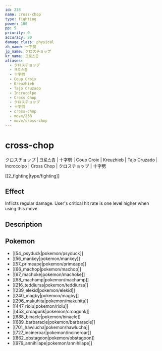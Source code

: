 ```yaml
---
id: 238
name: cross-chop
type: fighting
power: 100
pp: 5
priority: 0
accuracy: 80
damage_class: physical
zh_name: 十字劈
jp_name: クロスチョップ
kr_name: 크로스촙
aliases:
  - クロスチョップ
  - 크로스촙
  - 十字劈
  - Coup Croix
  - Kreuzhieb
  - Tajo Cruzado
  - Incrocolpo
  - Cross Chop
  - クロスチョップ
  - 十字劈
  - cross-chop
  - move/238
  - move/cross-chop
---
```

# cross-chop
    
クロスチョップ | 크로스촙 | 十字劈 | Coup Croix | Kreuzhieb | Tajo Cruzado | Incrocolpo | Cross Chop | クロスチョップ | 十字劈

[[2_fighting|type/fighting]]

## Effect

Inflicts regular damage.  User's critical hit rate is one level higher when using this move.

## Description



## Pokemon

- [[54_psyduck|pokemon/psyduck]]
- [[56_mankey|pokemon/mankey]]
- [[57_primeape|pokemon/primeape]]
- [[66_machop|pokemon/machop]]
- [[67_machoke|pokemon/machoke]]
- [[68_machamp|pokemon/machamp]]
- [[216_teddiursa|pokemon/teddiursa]]
- [[239_elekid|pokemon/elekid]]
- [[240_magby|pokemon/magby]]
- [[296_makuhita|pokemon/makuhita]]
- [[447_riolu|pokemon/riolu]]
- [[453_croagunk|pokemon/croagunk]]
- [[688_binacle|pokemon/binacle]]
- [[689_barbaracle|pokemon/barbaracle]]
- [[701_hawlucha|pokemon/hawlucha]]
- [[727_incineroar|pokemon/incineroar]]
- [[862_obstagoon|pokemon/obstagoon]]
- [[979_annihilape|pokemon/annihilape]]

